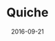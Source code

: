---
num: 87
date: 2016-09-21
name: "doopadoop"

image: "assets/graphics/2016/9-Sept/21.jpg"
title: "Quiche"
descrip: "by a kind French lady, Brussels, 2016"

---